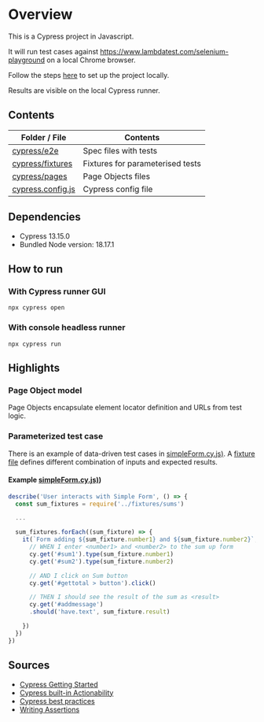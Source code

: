 # Overview

This is a Cypress project in Javascript.

It will run test cases against https://www.lambdatest.com/selenium-playground on a local Chrome browser.

Follow the steps [here](https://docs.cypress.io/guides/getting-started/installing-cypress) to set up the project locally.

Results are visible on the local Cypress runner.


## Contents


| **Folder / File**                                                                                                          | **Contents**                                                   |
|----------------------------------------------------------------------------------------------------------------------------|----------------------------------------------------------------|
| [cypress/e2e](cypress/e2e)                             | Spec files with tests                           |
| [cypress/fixtures](cypress/fixtures)                             | Fixtures for parameterised tests                           |
| [cypress/pages](cypress/pages)                             | Page Objects files                          |
| [cypress.config.js](cypress.config.js)                 | Cypress config file               |


## Dependencies

- Cypress 13.15.0
- Bundled Node version: 18.17.1

## How to run
### With Cypress runner GUI
`npx cypress open`

### With console headless runner
`npx cypress run`

## Highlights

### Page Object model
Page Objects encapsulate element locator definition and URLs from test logic.

### Parameterized test case
There is an example of data-driven test cases in [simpleForm.cy.js)](cypress/e2e/simpleForm.cy.js). A [fixture file](cypress/fixtures/sums.json) defines different combination of inputs and expected results.

#### Example [simpleForm.cy.js)](cypress/e2e/simpleForm.cy.js))
```javascript
describe('User interacts with Simple Form', () => {
  const sum_fixtures = require('../fixtures/sums')

  ...

  sum_fixtures.forEach((sum_fixture) => {
    it(`Form adding ${sum_fixture.number1} and ${sum_fixture.number2}`, () => {
      // WHEN I enter <number1> and <number2> to the sum up form
      cy.get('#sum1').type(sum_fixture.number1)
      cy.get('#sum2').type(sum_fixture.number2)

      // AND I click on Sum button
      cy.get('#gettotal > button').click()

      // THEN I should see the result of the sum as <result>
      cy.get('#addmessage')
      .should('have.text', sum_fixture.result)

    })
  })
})
```



## Sources
* [Cypress Getting Started](https://docs.cypress.io/guides/getting-started/installing-cypress)
* [Cypress built-in Actionability](https://docs.cypress.io/guides/core-concepts/interacting-with-elements)
* [Cypress best practices](https://docs.cypress.io/guides/references/best-practices)
* [Writing Assertions](https://testgrid.io/blog/cypress-assertions/)